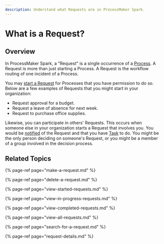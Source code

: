 ```yaml
---
description: Understand what Requests are in ProcessMaker Spark.
---
```


# What is a Request?

## Overview

In ProcessMaker Spark, a "Request" is a single occurrence of a [Process](../../designing-processes/viewing-processes/what-is-a-process.md). A Request is more than just starting a Process. A Request is the workflow routing of one incident of a Process.

You may [start a Request](make-a-request.md#start-a-request) for Processes that you have permission to do so. Below are a few examples of Requests that you might start in your organization:

* Request approval for a budget.
* Request a leave of absence for next week.
* Request to purchase office supplies.

Likewise, you can participate in others' Requests. This occurs when someone else in your organization starts a Request that involves you. You would be [notified](../notifications.md) of the Request and that you have [Task](../task-management/what-is-a-task.md) to do. You might be the only person deciding on someone's Request, or you might be a member of a group involved in the decision process.

## Related Topics

{% page-ref page="make-a-request.md" %}

{% page-ref page="delete-a-request.md" %}

{% page-ref page="view-started-requests.md" %}

{% page-ref page="view-in-progress-requests.md" %}

{% page-ref page="view-completed-requests.md" %}

{% page-ref page="view-all-requests.md" %}

{% page-ref page="search-for-a-request.md" %}

{% page-ref page="request-details.md" %}


